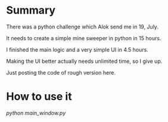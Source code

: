 # Summary

There was a python challenge which Alok send me in 19, July.

It needs to create a simple mine sweeper in python in 15 hours.

I finished the main logic and a very simple UI in 4.5 hours.

Making the UI better actually needs unlimited time, so I give up.

Just posting the code of rough version here.

# How to use it

*python main_window.py*
